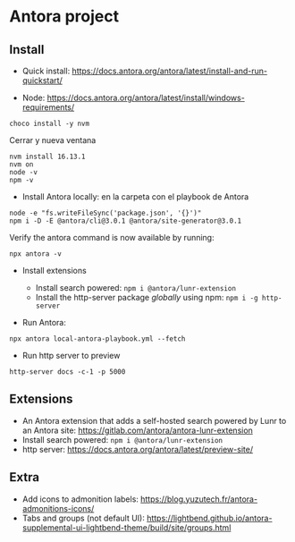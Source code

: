 # Antora project
## Install

- Quick install: https://docs.antora.org/antora/latest/install-and-run-quickstart/

- Node: https://docs.antora.org/antora/latest/install/windows-requirements/

```
choco install -y nvm
```

Cerrar y nueva ventana
```
nvm install 16.13.1
nvm on
node -v
npm -v
```

- Install Antora locally: en la carpeta con el playbook de Antora
```
node -e "fs.writeFileSync('package.json', '{}')"
npm i -D -E @antora/cli@3.0.1 @antora/site-generator@3.0.1
```
Verify the antora command is now available by running:
```
npx antora -v
```
- Install extensions
  - Install search powered: `npm i @antora/lunr-extension`
  - Install the http-server package *globally* using npm: `npm i -g http-server`  

- Run Antora: 
```
npx antora local-antora-playbook.yml --fetch
```

- Run http server to preview
```
http-server docs -c-1 -p 5000
```

## Extensions
- An Antora extension that adds a self-hosted search powered by Lunr to an Antora site: https://gitlab.com/antora/antora-lunr-extension
- Install search powered: `npm i @antora/lunr-extension`
- http server: https://docs.antora.org/antora/latest/preview-site/

## Extra
- Add icons to admonition labels: https://blog.yuzutech.fr/antora-admonitions-icons/
- Tabs and groups (not default UI): https://lightbend.github.io/antora-supplemental-ui-lightbend-theme/build/site/groups.html